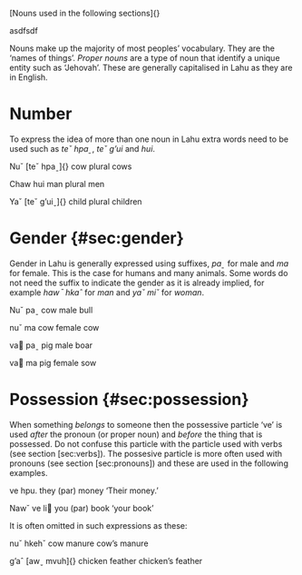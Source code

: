 [Nouns used in the following sections]{}

asdfsdf

Nouns make up the majority of most peoples’ vocabulary. They are the
‘names of things’. *Proper nouns* are a type of noun that identify a
unique entity such as ‘Jehovah’. These are generally capitalised in Lahu
as they are in English.

# Number

To express the idea of more than one noun in Lahu extra words need to be
used such as *teˇ hpaˍ*, *teˇ g’ui* and *hui*.

Nuˇ [teˇ hpaˍ]{} cow plural cows

Chaw hui man plural men

Yaˇ [teˇ g’uiˬ]{} child plural children

# Gender {#sec:gender}

Gender in Lahu is generally expressed using suffixes, *paˍ* for male and
*ma* for female. This is the case for humans and many animals. Some
words do not need the suffix to indicate the gender as it is already
implied, for example *hawˉ hkaˆ* for *man* and *yaˇ miˇ* for *woman*.

Nuˇ paˍ cow male bull

nuˇ ma cow female cow

va paˍ pig male boar

va ma pig female sow

# Possession {#sec:possession}

When something *belongs* to someone then the possessive particle ‘ve’ is
used *after* the pronoun (or proper noun) and *before* the thing that is
possessed. Do not confuse this particle with the particle used with
verbs (see section \[sec:verbs\]). The possesive particle is more often
used with pronouns (see section \[sec:pronouns\]) and these are used in
the following examples.

ve hpu. they (par) money ‘Their money.’

Nawˇ ve li you (par) book ‘your book’

It is often omitted in such expressions as these:

nuˇ hkehˇ cow manure cow’s manure

g’aˆ [awˬ mvuh]{} chicken feather chicken’s feather
